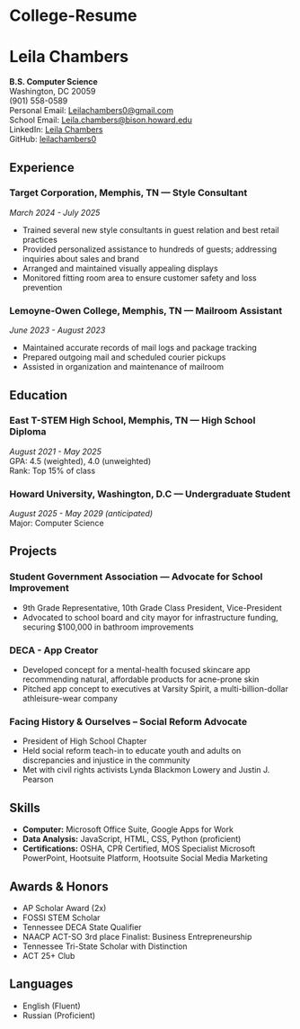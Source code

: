 # College-Resume
<!DOCTYPE html>
<html lang="en">
<head>
  <meta charset="UTF-8">
  <title>Leila Chambers Resume</title>
</head>
<body>
  <h1>Leila Chambers</h1>
  <p><strong>B.S. Computer Science</strong><br>
     Washington, DC 20059<br>
     (901) 558-0589<br>
     Personal Email: <a href="mailto:Leilachambers0@gmail.com">Leilachambers0@gmail.com</a><br>
     School Email: <a href="mailto:Leila.chambers@bison.howard.edu">Leila.chambers@bison.howard.edu</a><br>
     LinkedIn: <a href="https://www.linkedin.com/in/leila-chambers-23a4a6351/">Leila Chambers</a><br>
     GitHub: <a href="https://github.com/leilachambers0">leilachambers0</a>
  </p>

  <h2>Experience</h2>
  <h3>Target Corporation, Memphis, TN — Style Consultant</h3>
  <p><em>March 2024 - July 2025</em></p>
  <ul>
    <li>Trained several new style consultants in guest relation and best retail practices</li>
    <li>Provided personalized assistance to hundreds of guests; addressing inquiries about sales and brand</li>
    <li>Arranged and maintained visually appealing displays</li>
    <li>Monitored fitting room area to ensure customer safety and loss prevention</li>
  </ul>

  <h3>Lemoyne-Owen College, Memphis, TN — Mailroom Assistant</h3>
  <p><em>June 2023 - August 2023</em></p>
  <ul>
    <li>Maintained accurate records of mail logs and package tracking</li>
    <li>Prepared outgoing mail and scheduled courier pickups</li>
    <li>Assisted in organization and maintenance of mailroom</li>
  </ul>

  <h2>Education</h2>
  <h3>East T-STEM High School, Memphis, TN — High School Diploma</h3>
  <p><em>August 2021 - May 2025</em><br>
     GPA: 4.5 (weighted), 4.0 (unweighted)<br>
     Rank: Top 15% of class
  </p>

  <h3>Howard University, Washington, D.C — Undergraduate Student</h3>
  <p><em>August 2025 - May 2029 (anticipated)</em><br>
     Major: Computer Science
  </p>

  <h2>Projects</h2>
  <h3>Student Government Association — Advocate for School Improvement</h3>
  <ul>
    <li>9th Grade Representative, 10th Grade Class President, Vice-President</li>
    <li>Advocated to school board and city mayor for infrastructure funding, securing $100,000 in bathroom improvements</li>
  </ul>

  <h3>DECA - App Creator</h3>
  <ul>
    <li>Developed concept for a mental-health focused skincare app recommending natural, affordable products for acne-prone skin</li>
    <li>Pitched app concept to executives at Varsity Spirit, a multi-billion-dollar athleisure-wear company</li>
  </ul>

  <h3>Facing History & Ourselves – Social Reform Advocate</h3>
  <ul>
    <li>President of High School Chapter</li>
    <li>Held social reform teach-in to educate youth and adults on discrepancies and injustice in the community</li>
    <li>Met with civil rights activists Lynda Blackmon Lowery and Justin J. Pearson</li>
  </ul>

  <h2>Skills</h2>
  <ul>
    <li><strong>Computer:</strong> Microsoft Office Suite, Google Apps for Work</li>
    <li><strong>Data Analysis:</strong> JavaScript, HTML, CSS, Python (proficient)</li>
    <li><strong>Certifications:</strong> OSHA, CPR Certified, MOS Specialist Microsoft PowerPoint, Hootsuite Platform, Hootsuite Social Media Marketing</li>
  </ul>

  <h2>Awards & Honors</h2>
  <ul>
    <li>AP Scholar Award (2x)</li>
    <li>FOSSI STEM Scholar</li>
    <li>Tennessee DECA State Qualifier</li>
    <li>NAACP ACT-SO 3rd place Finalist: Business Entrepreneurship</li>
    <li>Tennessee Tri-State Scholar with Distinction</li>
    <li>ACT 25+ Club</li>
  </ul>

  <h2>Languages</h2>
  <ul>
    <li>English (Fluent)</li>
    <li>Russian (Proficient)</li>
  </ul>
</body>
</html>
